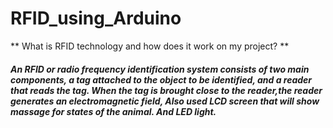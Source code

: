 # RFID_using_Arduino
**  What is RFID technology and how does it work on my project? **
##### An RFID or radio frequency identification system consists of two main components, a tag attached to the object to be identified, and a reader that reads the tag. When the tag is brought close to the reader,the reader generates an electromagnetic field, Also used LCD screen that will show massage  for states of the animal. And LED light. 


